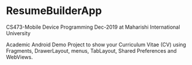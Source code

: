# ResumeBuilderApp

CS473-Mobile Device Programming Dec-2019 at Maharishi International University

Academic Android Demo Project to show your Curriculum Vitae (CV) using Fragments, DrawerLayout, menus, TabLayout, Shared Preferences and WebViews.
